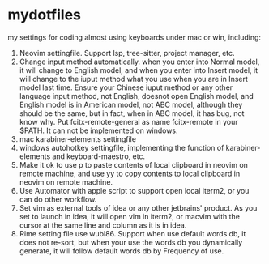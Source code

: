 # mydotfiles
my settings for coding almost using keyboards under mac or win, including:
1. Neovim settingfile. Support lsp, tree-sitter, project manager, etc.
2. Change input method automatically. when you enter into Normal model, it will change to English model, and when you enter into Insert model, it will change to the iuput method what you use when you are in Insert model last time. Ensure your Chinese iuput method or any other language input method, not English, doesnot open English model, and English model is in American model, not ABC model, although they should be the same, but in fact, when in ABC model, it has bug, not know why. Put fcitx-remote-general as name fcitx-remote in your $PATH. It can not be implemented on windows.
3. mac karabiner-elements settingfile
4. windows autohotkey settingfile, implementing the function of karabiner-elements and keyboard-maestro, etc.
5. Make it ok to use p to paste contents of local clipboard in neovim on remote machine, and use yy to copy contents to local clipboard in neovim on remote machine.
6. Use Automator with apple script to support open local iterm2, or you can do other workflow.
7. Set vim as external tools of idea or any other jetbrains' product. As you set to launch in idea, it will open vim in iterm2, or macvim with the cursor at the same line and column as it is in idea.
8. Rime setting file use wubi86. Support when use default words db, it does not re-sort, but when your use the words db you dynamically generate, it will follow default words db by Frequency of use.
